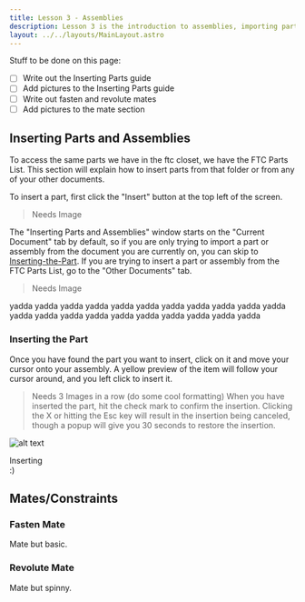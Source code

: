 ```yaml
---
title: Lesson 3 - Assemblies
description: Lesson 3 is the introduction to assemblies, importing parts, and basic mates.
layout: ../../layouts/MainLayout.astro
---
```

Stuff to be done on this page:
-[ ] Write out the Inserting Parts guide
-[ ] Add pictures to the Inserting Parts guide
-[ ] Write out fasten and revolute mates
-[ ] Add pictures to the mate section

## Inserting Parts and Assemblies
  To access the same parts we have in the ftc closet, we have the FTC Parts List. This section will explain how to insert parts from that folder or from any of your other documents.  

  To insert a part, first click the "Insert" button at the top left of the screen.
> Needs Image

  The "Inserting Parts and Assemblies" window starts on the "Current Document" tab by default, so if you are only trying to import a part or assembly from the document you are currently on, you can skip to [Inserting-the-Part](###inserting-the-part). If you are trying to insert a part or assembly from the FTC Parts List, go to the "Other Documents" tab.
> Needs Image

yadda 
yadda
yadda
yadda 
yadda
yadda
yadda 
yadda
yadda
yadda 
yadda
yadda
yadda 
yadda
yadda
yadda 
yadda
yadda
yadda 
yadda
yadda

### Inserting the Part
  Once you have found the part you want to insert, click on it and move your cursor onto your assembly. A yellow preview of the item will follow your cursor around, and you left click to insert it.
> Needs 3 Images          in          a         row  (do some cool formatting)
  When you have inserted the part, hit the check mark to confirm the insertion. Clicking the X or hitting the Esc key will result in the insertion being canceled, though a popup will give you 30 seconds to restore the insertion.

![alt text](src/images/mewhenthe.gif)

<summary> Inserting </summary>
  :)

## Mates/Constraints
### Fasten Mate
Mate but basic.

### Revolute Mate
Mate but spinny.
